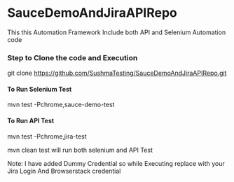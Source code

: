 # SauceDemoAndJiraAPIRepo
This this Automation Framework Include both API and Selenium Automation code

### Step to Clone the code and Execution
git clone https://github.com/SushmaTesting/SauceDemoAndJiraAPIRepo.git

#### To Run Selenium Test
mvn test -Pchrome,sauce-demo-test

#### To Run API Test
mvn test -Pchrome,jira-test

mvn clean test will run both selenium and API Test

Note: I have added Dummy Credential so while Executing replace with your Jira Login And Browserstack credential
